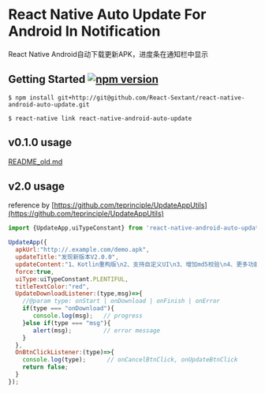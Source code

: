 # React Native Auto Update For Android In Notification
React Native Android自动下载更新APK，进度条在通知栏中显示

## Getting Started <a href="https://www.npmjs.com/package/react-native-android-auto-update"><img alt="npm version" src="http://img.shields.io/npm/v/react-native-android-auto-update.svg?style=flat-square"></a>


`$ npm install git+http://git@github.com/React-Sextant/react-native-android-auto-update.git`


`$ react-native link react-native-android-auto-update`

## v0.1.0 usage
[README_old.md](https://github.com/react-sextant/react-native-android-auto-update/blob/master/README_old.md)

## v2.0 usage

reference by [https://github.com/teprinciple/UpdateAppUtils](https://github.com/teprinciple/UpdateAppUtils)

```javascript
import {UpdateApp,uiTypeConstant} from 'react-native-android-auto-update'

UpdateApp({
  apkUrl:"http://.example.com/demo.apk",
  updateTitle:"发现新版本V2.0.0",
  updateContent:"1、Kotlin重构版\n2、支持自定义UI\n3、增加md5校验\n4、更多功能等你探索",
  force:true,
  uiType:uiTypeConstant.PLENTIFUL,
  titleTextColor:"red",
  UpdateDownloadListener:(type,msg)=>{
    //@param type: onStart | onDownload | onFinish | onError
    if(type === "onDownload"){
       console.log(msg);   // progress
    }else if(type === "msg"){
       alert(msg);         // error message
    }
  },
  OnBtnClickListener:(type)=>{
    console.log(type);      // onCancelBtnClick, onUpdateBtnClick
    return false;
  }
});
```
